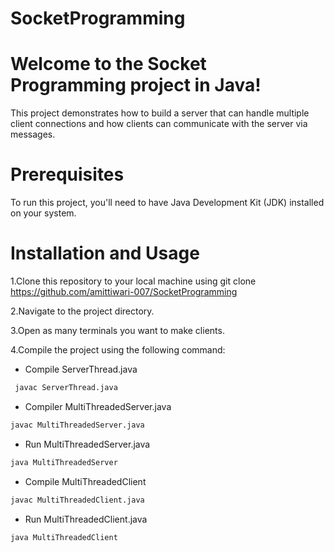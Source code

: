 # SocketProgramming



# Welcome to the Socket Programming project in Java!

This project demonstrates how to build a server that can handle multiple client connections and how clients can communicate with the server via messages.


# Prerequisites
To run this project, you'll need to have Java Development Kit (JDK) installed on your system.

# Installation and Usage
1.Clone this repository to your local machine using git clone <https://github.com/amittiwari-007/SocketProgramming>


2.Navigate to the project directory.

3.Open as many terminals you want to make clients.

4.Compile the project using the following command:

* Compile ServerThread.java
```bash
 javac ServerThread.java
```
* Compiler MultiThreadedServer.java
```bash
javac MultiThreadedServer.java
```
* Run MultiThreadedServer.java
```bash
java MultiThreadedServer
```
* Compile MultiThreadedClient
```bash
javac MultiThreadedClient.java
```
* Run MultiThreadedClient.java
```bash
java MultiThreadedClient
```
